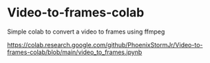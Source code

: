 # Video-to-frames-colab
Simple colab to convert a video to frames using ffmpeg

https://colab.research.google.com/github/PhoenixStormJr/Video-to-frames-colab/blob/main/video_to_frames.ipynb
